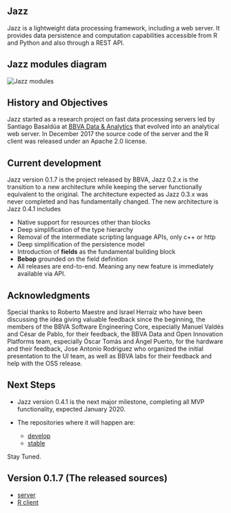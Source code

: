 ## Jazz

Jazz is a lightweight data processing framework, including a web server. It provides data persistence and computation capabilities accessible from R and Python and also through a REST API.


## Jazz modules diagram

![Jazz modules](https://kaalam.github.io/develop_jazz02/diagrams/jazz_modules.png)


## History and Objectives

Jazz started as a research project on fast data processing servers led by Santiago Basaldúa at [BBVA Data & Analytics](https://www.bbvadata.com/) that evolved into an analytical web server. In December 2017 the source code of the server and the R client was released under an Apache 2.0 license.


## Current development

Jazz version 0.1.7 is the project released by BBVA, Jazz 0.2.x is the transition to a new architecture while keeping the server functionally equivalent to
the original. The architecture expected as Jazz 0.3.x was never completed and has fundamentally changed. The new architecture is Jazz 0.4.1 includes

  * Native support for resources other than blocks
  * Deep simplification of the type hierarchy
  * Removal of the intermediate scripting language APIs, only c++ or http
  * Deep simplification of the persistence model
  * Introduction of **fields** as the fundamental building block
  * **Bebop** grounded on the field definition
  * All releases are end-to-end. Meaning any new feature is immediately available via API.


## Acknowledgments

Special thanks to Roberto Maestre and Israel Herraiz who have been discussing the idea giving valuable feedback since the beginning, the members of the BBVA Software Engineering Core, especially Manuel Valdés and César de Pablo, for their feedback, the BBVA Data and Open Innovation Platforms team, especially Óscar Tomás and Ángel Puerto, for the hardware and their feedback, Jose Antonio Rodriguez who organized the initial presentation to the UI team, as well as BBVA labs for their feedback and help with the OSS release.


## Next Steps

  - Jazz version 0.4.1 is the next major milestone, completing all MVP functionality, expected January 2020.

  - The repositories where it will happen are:

    - [develop](https://github.com/kaalam/Jazz)
    - [stable](https://github.com/bbvadata/Jazz)

  Stay Tuned.

## Version 0.1.7 (The released sources)

  - [server](https://github.com/bbvadata/jazz-server)
  - [R client](https://github.com/bbvadata/jazz-client)

